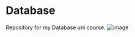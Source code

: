 # Database
Repository for my Database uni course.
![image](https://user-images.githubusercontent.com/74965282/175779746-bbf71091-eb21-427d-ac70-4daa627d3247.png)

